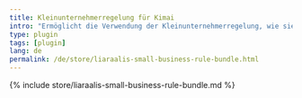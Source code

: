 ```yaml
---
title: Kleinunternehmerregelung für Kimai
intro: "Ermöglicht die Verwendung der Kleinunternehmerregelung, wie sie in Deutschland und Österreich angewendet werden kann, bei der Rechnungserstellung in Kimai."
type: plugin
tags: [plugin]
lang: de
permalink: /de/store/liaraalis-small-business-rule-bundle.html
---
```


{% include store/liaraalis-small-business-rule-bundle.md %}
